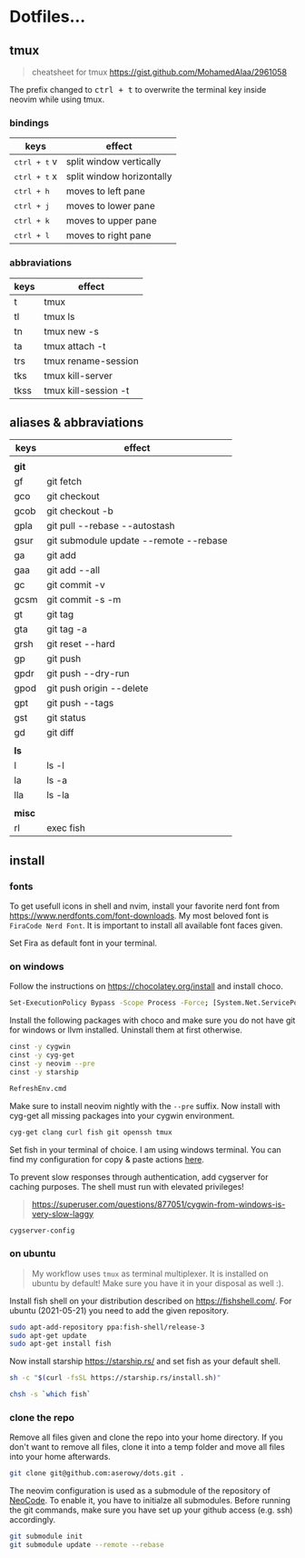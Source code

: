 # Dotfiles...

## tmux

> cheatsheet for tmux <https://gist.github.com/MohamedAlaa/2961058>

The prefix changed to <kbd>ctrl + t</kbd> to overwrite the terminal key inside neovim while using tmux.

### bindings

| keys                  | effect                    |
| --------------------- | ------------------------- |
| <kbd>ctrl + t</kbd> v | split window vertically   |
| <kbd>ctrl + t</kbd> x | split window horizontally |
| <kbd>ctrl + h</kbd>   | moves to left pane        |
| <kbd>ctrl + j</kbd>   | moves to lower pane       |
| <kbd>ctrl + k</kbd>   | moves to upper pane       |
| <kbd>ctrl + l</kbd>   | moves to right pane       |

### abbraviations

| keys | effect               |
| ---- | -------------------- |
| t    | tmux                 |
| tl   | tmux ls              |
| tn   | tmux new -s          |
| ta   | tmux attach -t       |
| trs  | tmux rename-session  |
| tks  | tmux kill-server     |
| tkss | tmux kill-session -t |

## aliases & abbraviations

| keys     | effect                                 |
| -------- | -------------------------------------- |
|          |                                        |
| **git**  |                                        |
| gf       | git fetch                              |
| gco      | git checkout                           |
| gcob     | git checkout -b                        |
| gpla     | git pull --rebase --autostash          |
| gsur     | git submodule update --remote --rebase |
| ga       | git add                                |
| gaa      | git add --all                          |
| gc       | git commit -v                          |
| gcsm     | git commit -s -m                       |
| gt       | git tag                                |
| gta      | git tag -a                             |
| grsh     | git reset --hard                       |
| gp       | git push                               |
| gpdr     | git push --dry-run                     |
| gpod     | git push origin --delete               |
| gpt      | git push --tags                        |
| gst      | git status                             |
| gd       | git diff                               |
|          |                                        |
| **ls**   |                                        |
| l        | ls -l                                  |
| la       | ls -a                                  |
| lla      | ls -la                                 |
|          |                                        |
| **misc** |                                        |
| rl       | exec fish                              |

## install

### fonts

To get usefull icons in shell and nvim, install your favorite nerd font from <https://www.nerdfonts.com/font-downloads>. My most beloved font is `FiraCode Nerd Font`. It is important to install all available font faces given.

Set Fira as default font in your terminal.

### on windows

Follow the instructions on <https://chocolatey.org/install> and install choco.

```sh
Set-ExecutionPolicy Bypass -Scope Process -Force; [System.Net.ServicePointManager]::SecurityProtocol = [System.Net.ServicePointManager]::SecurityProtocol -bor 3072; iex ((New-Object System.Net.WebClient).DownloadString('https://chocolatey.org/install.ps1'))
```

Install the following packages with choco and make sure you do not have git for windows or llvm installed. Uninstall them at first otherwise.

```sh
cinst -y cygwin
cinst -y cyg-get
cinst -y neovim --pre
cinst -y starship

RefreshEnv.cmd
```

Make sure to install neovim nightly with the `--pre` suffix. Now install with cyg-get all missing packages into your cygwin environment.

```sh
cyg-get clang curl fish git openssh tmux
```

Set fish in your terminal of choice. I am using windows terminal. You can find my configuration for copy & paste actions [here](./.config/terminal/settings.json).

To prevent slow responses through authentication, add cygserver for caching purposes. The shell must run with elevated privileges!

> <https://superuser.com/questions/877051/cygwin-from-windows-is-very-slow-laggy>

```sh
cygserver-config
```

### on ubuntu

> My workflow uses `tmux` as terminal multiplexer. It is installed on ubuntu by default! Make sure you have it in your disposal as well :).

Install fish shell on your distribution described on <https://fishshell.com/>. For ubuntu (2021-05-21) you need to add the given repository.

```sh
sudo apt-add-repository ppa:fish-shell/release-3
sudo apt-get update
sudo apt-get install fish
```

Now install starship <https://starship.rs/> and set fish as your default shell.

```sh
sh -c "$(curl -fsSL https://starship.rs/install.sh)"
```

```sh
chsh -s `which fish`
```

### clone the repo

Remove all files given and clone the repo into your home directory. If you don't want to remove all files, clone it into a temp folder and move all files into your home afterwards.

```sh
git clone git@github.com:aserowy/dots.git .
```

The neovim configuration is used as a submodule of the repository of [NeoCode](https://github.com/aserowy/NeoCode/). To enable it, you have to initialze all submodules. Before running the git commands, make sure you have set up your github access (e.g. ssh) accordingly.

```sh
git submodule init
git submodule update --remote --rebase
```
